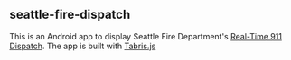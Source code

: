 seattle-fire-dispatch
---------------------

This is an Android app to display Seattle Fire Department's
[Real-Time 911 Dispatch](http://www2.seattle.gov/fire/realTime911/getDatePubTab.asp).
The app is built with [Tabris.js](http://tabrisjs.com/)